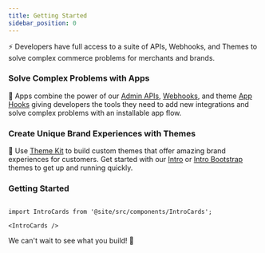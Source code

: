 ```yaml
---
title: Getting Started
sidebar_position: 0
---
```


⚡️ Developers have full access to a suite of APIs, Webhooks, and Themes to solve complex commerce problems for merchants and brands.

### Solve Complex Problems with Apps

🚀 Apps combine the power of our [Admin APIs](/api/admin/index.md), [Webhooks](/webhooks.md), and theme [App Hooks](/apps/snippets.md#locations) giving developers the tools they need to add new integrations and solve complex problems with an installable app flow.

### Create Unique Brand Experiences with Themes

🎯 Use [Theme Kit](/docs/themes/theme-kit.md) to build custom themes that offer amazing brand experiences for customers. Get started with our [Intro](https://github.com/29next/intro) or [Intro Bootstrap](https://github.com/29next/intro-bootstrap) themes to get up and running quickly.


### Getting Started


```mdx-code-block

import IntroCards from '@site/src/components/IntroCards';

<IntroCards />

```

We can't wait to see what you build! 💪
